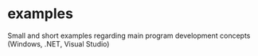 # examples
Small and short examples regarding main program development concepts (Windows, .NET, Visual Studio)
